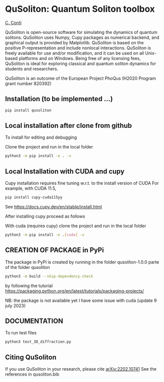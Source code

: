 QuSoliton: Quantum Soliton toolbox
==================================

[C. Conti](https://github.com/nonlinearxwaves)

QuSoliton is open-source software for simulating the dynamics of quantum solitons.
QuSoliton uses Numpy, Cupy packages as numerical backend, and graphical output is provided by Matplotlib.
QuSoliton is based on the positive P-representation and include nonlocal interactions.
QuSoliton is freely available for use and/or modification, and it can be used on all Unix-based platforms and on Windows.
Being free of any licensing fees, QuSoliton is ideal for exploring classical and quantum soliton dynamics for students and researchers.

QuSoliton is an outcome of the European Project PhoQus (H2020 Program grant number 820392)

Installation (to be implemented ...)
------------------------------------

```bash
pip install qusoliton
```

Local installation after clone from github
------------------------------------------
To install for editing and debugging

Clone the project and run in the local folder
```bash
python3 -m pip install -e . -v
```


Local Installation with CUDA and cupy
-------------------------------------
Cupy installation requires fine tuning w.r.t. to the install version of CUDA
For example, with CUDA 11.5,
```bash
pip install cupy-cuda115yy
```
See https://docs.cupy.dev/en/stable/install.html


After installing cupy proceed as follows

With cuda (requires cupy) clone the project and run in the local folder
```bash
python3 -m pip install -e .[cuda] -v
```
CREATION OF PACKAGE in PyPi
---------------------------
The package in PyPi is created by running 
in the folder qusoliton-1.0.0 parte of the folder qusoliton

```bash
python3 -m build --skip-dependency-check
```

by following the tutorial
https://packaging.python.org/en/latest/tutorials/packaging-projects/

NB: the package is not available yet I have some issue with cuda (update 9 july 2023)


DOCUMENTATION
-------------

To run test files

```bash
python3 test_3D_diffraction.py
```


Citing QuSoliton
------------

If you use QuSoliton in your research, please cite [arXiv:2202.10741](https://arxiv.org/abs/2202.10741)
See the references in qusoliton.bib


